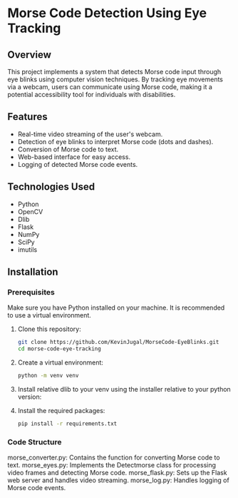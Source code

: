# Morse Code Detection Using Eye Tracking

## Overview
This project implements a system that detects Morse code input through eye blinks using computer vision techniques. By tracking eye movements via a webcam, users can communicate using Morse code, making it a potential accessibility tool for individuals with disabilities.

## Features
- Real-time video streaming of the user's webcam.
- Detection of eye blinks to interpret Morse code (dots and dashes).
- Conversion of Morse code to text.
- Web-based interface for easy access.
- Logging of detected Morse code events.

## Technologies Used
- Python
- OpenCV
- Dlib
- Flask
- NumPy
- SciPy
- imutils

## Installation

### Prerequisites
Make sure you have Python installed on your machine. It is recommended to use a virtual environment.

1. Clone this repository:
   ```bash
   git clone https://github.com/KevinJugal/MorseCode-EyeBlinks.git
   cd morse-code-eye-tracking
2. Create a virtual environment:
   ```bash
   python -m venv venv
   ```
3. Install relative dlib to your venv using the installer relative to your python version:

4. Install the required packages:
   ```bash
   pip install -r requirements.txt


### Code Structure

morse_converter.py: Contains the function for converting Morse code to text.
morse_eyes.py: Implements the Detectmorse class for processing video frames and detecting Morse code.
morse_flask.py: Sets up the Flask web server and handles video streaming.
morse_log.py: Handles logging of Morse code events.
